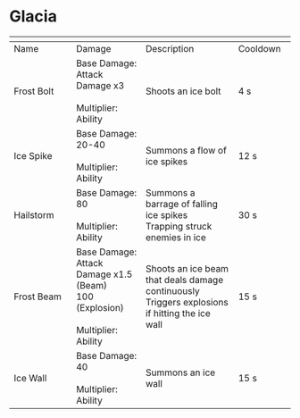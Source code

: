 # Glacia



<table data-header-hidden><thead><tr><th width="194"></th><th width="205"></th><th width="372"></th><th width="125"></th></tr></thead><tbody><tr><td>Name</td><td>Damage</td><td>Description</td><td>Cooldown</td></tr><tr><td>Frost Bolt</td><td>Base Damage: Attack Damage x3<br><br>Multiplier: Ability</td><td>Shoots an ice bolt</td><td>4 s</td></tr><tr><td>Ice Spike</td><td>Base Damage: 20-40<br><br>Multiplier: Ability</td><td>Summons a flow of ice spikes</td><td>12 s</td></tr><tr><td>Hailstorm</td><td>Base Damage: 80<br><br>Multiplier: Ability</td><td>Summons a barrage of falling ice spikes<br>Trapping struck enemies in ice</td><td>30 s</td></tr><tr><td>Frost Beam</td><td>Base Damage: Attack Damage x1.5 (Beam)<br>100 (Explosion)<br><br>Multiplier: Ability</td><td>Shoots an ice beam that deals damage continuously<br>Triggers explosions if hitting the ice wall</td><td>15 s</td></tr><tr><td>Ice Wall</td><td>Base Damage: 40<br><br>Multiplier: Ability</td><td>Summons an ice wall</td><td>15 s</td></tr></tbody></table>
